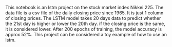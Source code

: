 This notebook is an lstm project on the stock market index Nikkei 225. 
The data file is a csv file of the daily closing price since 1965. It is just 1 column of closing prices. The LSTM model takes 20 days data to predict whether the 21st day is higher or lower the 20th day. if the closing price is the same, it is considered lower.
After 200 epochs of training, the model accuracy is approx 52%. This project can be considered a toy example of how to use an lstm. 
